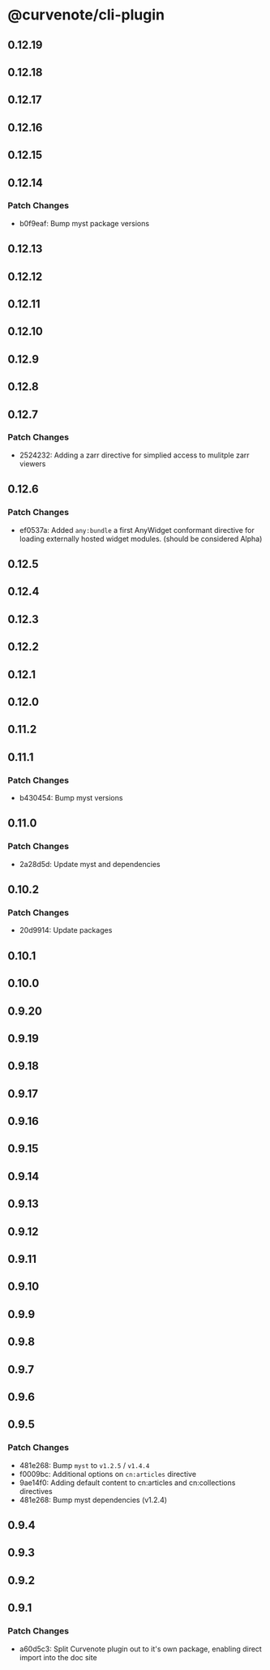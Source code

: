 # @curvenote/cli-plugin

## 0.12.19

## 0.12.18

## 0.12.17

## 0.12.16

## 0.12.15

## 0.12.14

### Patch Changes

- b0f9eaf: Bump myst package versions

## 0.12.13

## 0.12.12

## 0.12.11

## 0.12.10

## 0.12.9

## 0.12.8

## 0.12.7

### Patch Changes

- 2524232: Adding a zarr directive for simplied access to mulitple zarr viewers

## 0.12.6

### Patch Changes

- ef0537a: Added `any:bundle` a first AnyWidget conformant directive for loading externally hosted widget modules. (should be considered Alpha)

## 0.12.5

## 0.12.4

## 0.12.3

## 0.12.2

## 0.12.1

## 0.12.0

## 0.11.2

## 0.11.1

### Patch Changes

- b430454: Bump myst versions

## 0.11.0

### Patch Changes

- 2a28d5d: Update myst and dependencies

## 0.10.2

### Patch Changes

- 20d9914: Update packages

## 0.10.1

## 0.10.0

## 0.9.20

## 0.9.19

## 0.9.18

## 0.9.17

## 0.9.16

## 0.9.15

## 0.9.14

## 0.9.13

## 0.9.12

## 0.9.11

## 0.9.10

## 0.9.9

## 0.9.8

## 0.9.7

## 0.9.6

## 0.9.5

### Patch Changes

- 481e268: Bump `myst` to `v1.2.5` / `v1.4.4`
- f0009bc: Additional options on `cn:articles` directive
- 9ae14f0: Adding default content to cn:articles and cn:collections directives
- 481e268: Bump myst dependencies (v1.2.4)

## 0.9.4

## 0.9.3

## 0.9.2

## 0.9.1

### Patch Changes

- a60d5c3: Split Curvenote plugin out to it's own package, enabling direct import into the doc site
